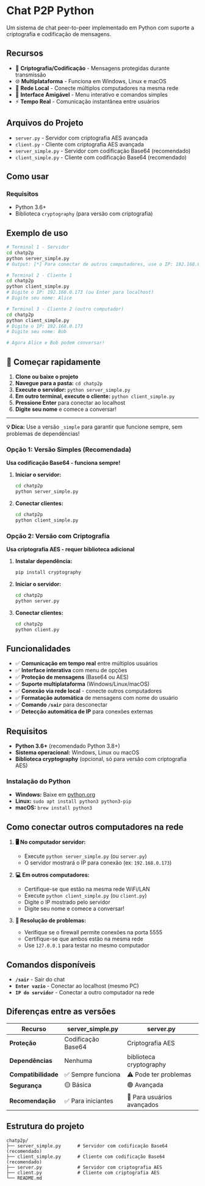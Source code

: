 # Chat P2P Python

Um sistema de chat peer-to-peer implementado em Python com suporte a criptografia e codificação de mensagens.

## Recursos

- 🔐 **Criptografia/Codificação** - Mensagens protegidas durante transmissão
- 🌐 **Multiplataforma** - Funciona em Windows, Linux e macOS
- 📡 **Rede Local** - Conecte múltiplos computadores na mesma rede
- 💬 **Interface Amigável** - Menu interativo e comandos simples
- ⚡ **Tempo Real** - Comunicação instantânea entre usuários


## Arquivos do Projeto

- `server.py` - Servidor com criptografia AES avançada
- `client.py` - Cliente com criptografia AES avançada  
- `server_simple.py` - Servidor com codificação Base64 (recomendado)
- `client_simple.py` - Cliente com codificação Base64 (recomendado)

## Como usar

### Requisitos
- Python 3.6+
- Biblioteca `cryptography` (para versão com criptografia)

## Exemplo de uso

```bash
# Terminal 1 - Servidor
cd chatp2p
python server_simple.py
# Output: [*] Para conectar de outros computadores, use o IP: 192.168.0.173

# Terminal 2 - Cliente 1
cd chatp2p
python client_simple.py
# Digite o IP: 192.168.0.173 (ou Enter para localhost)
# Digite seu nome: Alice

# Terminal 3 - Cliente 2 (outro computador)
cd chatp2p
python client_simple.py
# Digite o IP: 192.168.0.173
# Digite seu nome: Bob

# Agora Alice e Bob podem conversar!
```

## 🚀 Começar rapidamente

1. **Clone ou baixe o projeto**
2. **Navegue para a pasta:** `cd chatp2p`
3. **Execute o servidor:** `python server_simple.py`
4. **Em outro terminal, execute o cliente:** `python client_simple.py`
5. **Pressione Enter** para conectar ao localhost
6. **Digite seu nome** e comece a conversar!

---

**💡 Dica:** Use a versão `_simple` para garantir que funcione sempre, sem problemas de dependências!

### Opção 1: Versão Simples (Recomendada)
**Usa codificação Base64 - funciona sempre!**

1. **Iniciar o servidor:**
   ```bash
   cd chatp2p
   python server_simple.py
   ```

2. **Conectar clientes:**
   ```bash
   cd chatp2p
   python client_simple.py
   ```

### Opção 2: Versão com Criptografia
**Usa criptografia AES - requer biblioteca adicional**

1. **Instalar dependência:**
   ```bash
   pip install cryptography
   ```

2. **Iniciar o servidor:**
   ```bash
   cd chatp2p
   python server.py
   ```

3. **Conectar clientes:**
   ```bash
   cd chatp2p
   python client.py
   ```



## Funcionalidades

- ✅ **Comunicação em tempo real** entre múltiplos usuários
- ✅ **Interface interativa** com menu de opções
- ✅ **Proteção de mensagens** (Base64 ou AES)
- ✅ **Suporte multiplataforma** (Windows/Linux/macOS)
- ✅ **Conexão via rede local** - conecte outros computadores
- ✅ **Formatação automática** de mensagens com nome do usuário
- ✅ **Comando `/sair`** para desconectar
- ✅ **Detecção automática de IP** para conexões externas

## Requisitos

- **Python 3.6+** (recomendado Python 3.8+)
- **Sistema operacional:** Windows, Linux ou macOS
- **Biblioteca cryptography** (opcional, só para versão com criptografia AES)

### Instalação do Python
- **Windows:** Baixe em [python.org](https://python.org/downloads/)
- **Linux:** `sudo apt install python3 python3-pip`
- **macOS:** `brew install python3`

## Como conectar outros computadores na rede

1. **🖥️ No computador servidor:**
   - Execute `python server_simple.py` (ou `server.py`)
   - O servidor mostrará o IP para conexão (ex: `192.168.0.173`)

2. **💻 Em outros computadores:**
   - Certifique-se que estão na mesma rede WiFi/LAN
   - Execute `python client_simple.py` (ou `client.py`)
   - Digite o IP mostrado pelo servidor
   - Digite seu nome e comece a conversar!

3. **🔧 Resolução de problemas:**
   - Verifique se o firewall permite conexões na porta 5555
   - Certifique-se que ambos estão na mesma rede
   - Use `127.0.0.1` para testar no mesmo computador

## Comandos disponíveis

- **`/sair`** - Sair do chat
- **`Enter vazio`** - Conectar ao localhost (mesmo PC)
- **`IP do servidor`** - Conectar a outro computador na rede

## Diferenças entre as versões

| Recurso | server_simple.py | server.py |
|---------|------------------|-----------|
| **Proteção** | Codificação Base64 | Criptografia AES |
| **Dependências** | Nenhuma | biblioteca cryptography |
| **Compatibilidade** | ✅ Sempre funciona | ⚠️ Pode ter problemas |
| **Segurança** | 🟡 Básica | 🟢 Avançada |
| **Recomendação** | ✅ Para iniciantes | 🔧 Para usuários avançados |

## Estrutura do projeto

```
chatp2p/
├── server_simple.py      # Servidor com codificação Base64 (recomendado)
├── client_simple.py      # Cliente com codificação Base64 (recomendado)
├── server.py             # Servidor com criptografia AES
├── client.py             # Cliente com criptografia AES
└── README.md
```
